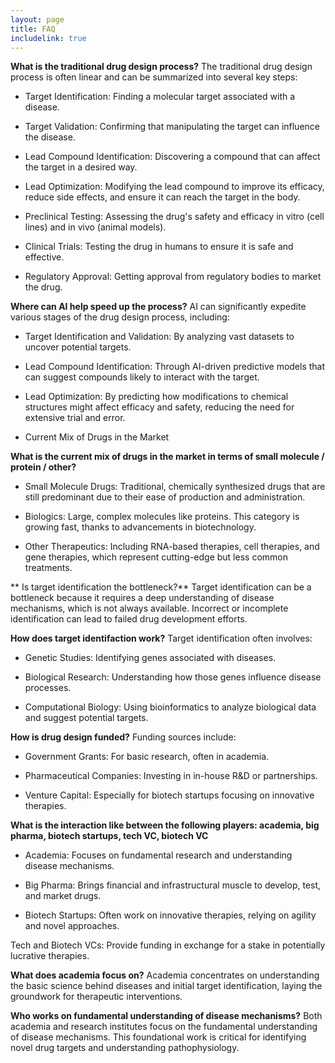```yaml
---
layout: page
title: FAQ
includelink: true
---
```


**What is the traditional drug design process?**
The traditional drug design process is often linear and can be summarized into several key steps:

- Target Identification: Finding a molecular target associated with a disease.

- Target Validation: Confirming that manipulating the target can influence the disease.

- Lead Compound Identification: Discovering a compound that can affect the target in a desired way.

- Lead Optimization: Modifying the lead compound to improve its efficacy, reduce side effects, and ensure it can reach the target in the body.

- Preclinical Testing: Assessing the drug's safety and efficacy in vitro (cell lines) and in vivo (animal models).

- Clinical Trials: Testing the drug in humans to ensure it is safe and effective.

- Regulatory Approval: Getting approval from regulatory bodies to market the drug.

**Where can AI help speed up the process?**
AI can significantly expedite various stages of the drug design process, including:

- Target Identification and Validation: By analyzing vast datasets to uncover potential targets.

- Lead Compound Identification: Through AI-driven predictive models that can suggest compounds likely to interact with the target.

- Lead Optimization: By predicting how modifications to chemical structures might affect efficacy and safety, reducing the need for extensive trial and error.

- Current Mix of Drugs in the Market

**What is the current mix of drugs in the market in terms of small molecule / protein / other?**

- Small Molecule Drugs: Traditional, chemically synthesized drugs that are still predominant due to their ease of production and administration.

- Biologics: Large, complex molecules like proteins. This category is growing fast, thanks to advancements in biotechnology.

- Other Therapeutics: Including RNA-based therapies, cell therapies, and gene therapies, which represent cutting-edge but less common treatments.

** Is target identification the bottleneck?**
Target identification can be a bottleneck because it requires a deep understanding of disease mechanisms, which is not always available. Incorrect or incomplete identification can lead to failed drug development efforts.

**How does target identifaction work?**
Target identification often involves:

- Genetic Studies: Identifying genes associated with diseases.

- Biological Research: Understanding how those genes influence disease processes.

- Computational Biology: Using bioinformatics to analyze biological data and suggest potential targets.

**How is drug design funded?**
Funding sources include:

- Government Grants: For basic research, often in academia.

- Pharmaceutical Companies: Investing in in-house R&D or partnerships.

- Venture Capital: Especially for biotech startups focusing on innovative therapies.

**What is the interaction like between the following players: academia, big pharma, biotech startups, tech VC, biotech VC**
- Academia: Focuses on fundamental research and understanding disease mechanisms.

- Big Pharma: Brings financial and infrastructural muscle to develop, test, and market drugs.

- Biotech Startups: Often work on innovative therapies, relying on agility and novel approaches.

Tech and Biotech VCs: Provide funding in exchange for a stake in potentially lucrative therapies.

**What does academia focus on?**
Academia concentrates on understanding the basic science behind diseases and initial target identification, laying the groundwork for therapeutic interventions.


**Who works on fundamental understanding of disease mechanisms?**
Both academia and research institutes focus on the fundamental understanding of disease mechanisms. This foundational work is critical for identifying novel drug targets and understanding pathophysiology.

